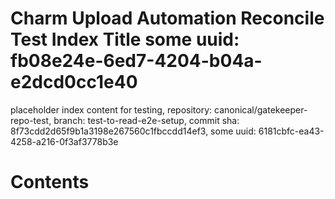 # Charm Upload Automation Reconcile Test Index Title some uuid: fb08e24e-6ed7-4204-b04a-e2dcd0cc1e40
 placeholder index content for testing,  repository: canonical/gatekeeper-repo-test,  branch: test-to-read-e2e-setup,  commit sha: 8f73cdd2d65f9b1a3198e267560c1fbccdd14ef3,  some uuid: 6181cbfc-ea43-4258-a216-0f3af3778b3e

# Contents